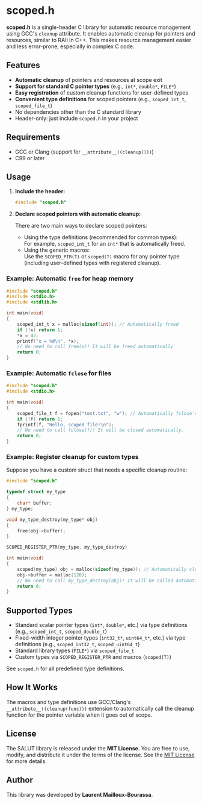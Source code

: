 # scoped.h

**scoped.h** is a single-header C library for automatic resource management using GCC's `cleanup` attribute. It enables automatic cleanup for pointers and resources, similar to RAII in C++. This makes resource management easier and less error-prone, especially in complex C code.

## Features

- **Automatic cleanup** of pointers and resources at scope exit
- **Support for standard C pointer types** (e.g., `int*`, `double*`, `FILE*`)
- **Easy registration** of custom cleanup functions for user-defined types
- **Convenient type definitions** for scoped pointers (e.g., `scoped_int_t`, `scoped_file_t`)
- No dependencies other than the C standard library
- Header-only: just include `scoped.h` in your project

## Requirements

- GCC or Clang (support for `__attribute__((cleanup()))`)
- C99 or later

## Usage

1. **Include the header:**

    ```c
    #include "scoped.h"
    ```

2. **Declare scoped pointers with automatic cleanup:**

    There are two main ways to declare scoped pointers:
    
    - Using the type definitions (recommended for common types):  
      For example, `scoped_int_t` for an `int*` that is automatically freed.
    - Using the generic macros:  
      Use the `SCOPED_PTR(T)` or `scoped(T)` macro for any pointer type (including user-defined types with registered cleanup).

### Example: Automatic `free` for heap memory

```c
#include "scoped.h"
#include <stdio.h>
#include <stdlib.h>

int main(void)
{
    scoped_int_t x = malloc(sizeof(int)); // Automatically freed
    if (!x) return 1;
    *x = 42;
    printf("x = %d\n", *x);
    // No need to call free(x)! It will be freed automatically.
    return 0;
}
```

### Example: Automatic `fclose` for files

```c
#include "scoped.h"
#include <stdio.h>

int main(void)
{
    scoped_file_t f = fopen("test.txt", "w"); // Automatically fclose'd
    if (!f) return 1;
    fprintf(f, "Hello, scoped file!\n");
    // No need to call fclose(f)! It will be closed automatically.
    return 0;
}
```

### Example: Register cleanup for custom types

Suppose you have a custom struct that needs a specific cleanup routine:

```c
#include "scoped.h"

typedef struct my_type
{
    char* buffer;
} my_type;

void my_type_destroy(my_type* obj)
{
    free(obj->buffer);
}

SCOPED_REGISTER_PTR(my_type, my_type_destroy)

int main(void)
{
    scoped(my_type) obj = malloc(sizeof(my_type)); // Automatically cleaned up
    obj->buffer = malloc(128);
    // No need to call my_type_destroy(obj)! It will be called automatically.
    return 0;
}
```

## Supported Types

- Standard scalar pointer types (`int*`, `double*`, etc.) via type definitions (e.g., `scoped_int_t`, `scoped_double_t`)
- Fixed-width integer pointer types (`int32_t*`, `uint64_t*`, etc.) via type definitions (e.g., `scoped_int32_t`, `scoped_uint64_t`)
- Standard library types (`FILE*`) via `scoped_file_t`
- Custom types via `SCOPED_REGISTER_PTR` and macros (`scoped(T)`)

See `scoped.h` for all predefined type definitions.

## How It Works

The macros and type definitions use GCC/Clang's `__attribute__((cleanup(func)))` extension to automatically call the cleanup function for the pointer variable when it goes out of scope.

## License

The SALUT library is released under the **MIT License**. You are free to use, modify, and distribute it under the terms of the license. See the [MIT License](https://opensource.org/licenses/MIT) for more details.

## Author

This library was developed by **Laurent Mailloux-Bourassa**.

